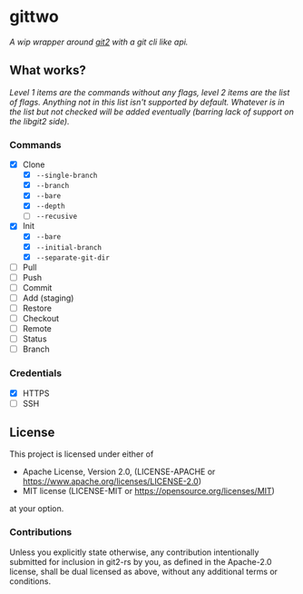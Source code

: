 # gittwo 

*A wip wrapper around [git2](https://crates.io/crates/git2) with a git cli like api.*

## What works?

*Level 1 items are the commands without any flags, level 2 items are the list of flags. Anything not in this list isn't supported by default. Whatever is in the list but not checked will be added eventually (barring lack of support on the libgit2 side).*

### Commands
- [x] Clone
    - [x] `--single-branch`
    - [x] `--branch`
    - [x] `--bare`
    - [x] `--depth`
    - [ ] `--recusive`
- [x] Init
    - [x] `--bare`
    - [x] `--initial-branch`
    - [x] `--separate-git-dir`
- [ ] Pull
- [ ] Push 
- [ ] Commit 
- [ ] Add (staging) 
- [ ] Restore
- [ ] Checkout 
- [ ] Remote 
- [ ] Status 
- [ ] Branch

### Credentials
- [x] HTTPS
- [ ] SSH

## License

This project is licensed under either of

- Apache License, Version 2.0, (LICENSE-APACHE or https://www.apache.org/licenses/LICENSE-2.0)
- MIT license (LICENSE-MIT or https://opensource.org/licenses/MIT)

at your option.

### Contributions
Unless you explicitly state otherwise, any contribution intentionally submitted for inclusion in git2-rs by you, as defined in the Apache-2.0 license, shall be dual licensed as above, without any additional terms or conditions.
